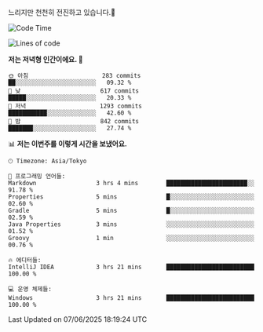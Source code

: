 느리지만 천천히 전진하고 있습니다.🐢

<!--START_SECTION:waka-->
![Code Time](http://img.shields.io/badge/Code%20Time-1%2C594%20hrs%2054%20mins-blue)

![Lines of code](https://img.shields.io/badge/%EC%A0%80%EB%8A%94%20%EC%97%AC%ED%83%9C%EA%B9%8C%EC%A7%80%20-919.4%20thousand%20%EC%A4%84%EC%9D%98%20%EC%BD%94%EB%93%9C%EB%A5%BC%20%EC%9E%91%EC%84%B1%ED%96%88%EC%96%B4%EC%9A%94.-blue)

**저는 저녁형 인간이에요. 🦉** 

```text
🌞 아침                     283 commits         ██░░░░░░░░░░░░░░░░░░░░░░░   09.32 % 
🌆 낮　                     617 commits         █████░░░░░░░░░░░░░░░░░░░░   20.33 % 
🌃 저녁                     1293 commits        ███████████░░░░░░░░░░░░░░   42.60 % 
🌙 밤　                     842 commits         ███████░░░░░░░░░░░░░░░░░░   27.74 % 
```


📊 **저는 이번주를 이렇게 시간을 보냈어요.** 

```text
🕑︎ Timezone: Asia/Tokyo

💬 프로그래밍 언어들: 
Markdown                 3 hrs 4 mins        ███████████████████████░░   91.78 % 
Properties               5 mins              █░░░░░░░░░░░░░░░░░░░░░░░░   02.60 % 
Gradle                   5 mins              █░░░░░░░░░░░░░░░░░░░░░░░░   02.59 % 
Java Properties          3 mins              ░░░░░░░░░░░░░░░░░░░░░░░░░   01.52 % 
Groovy                   1 min               ░░░░░░░░░░░░░░░░░░░░░░░░░   00.76 % 

🔥 에디터들: 
IntelliJ IDEA            3 hrs 21 mins       █████████████████████████   100.00 % 

💻 운영 체제들: 
Windows                  3 hrs 21 mins       █████████████████████████   100.00 % 
```


 Last Updated on 07/06/2025 18:19:24 UTC
<!--END_SECTION:waka-->
